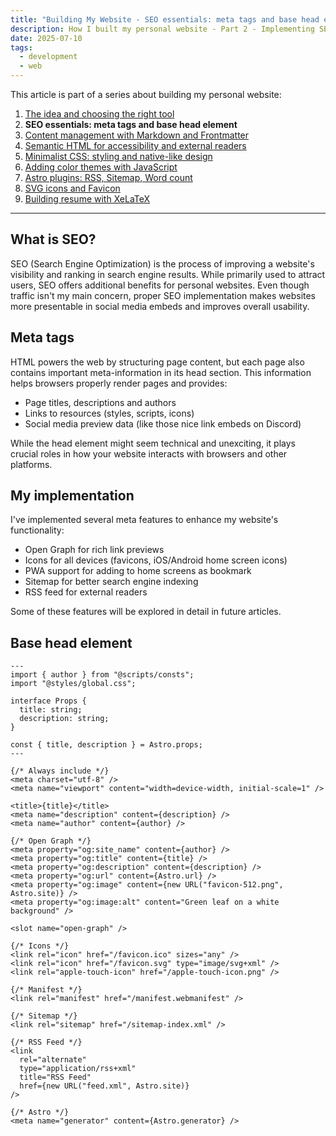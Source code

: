```yaml
---
title: "Building My Website - SEO essentials: meta tags and base head element (Part 2)"
description: How I built my personal website - Part 2 - Implementing SEO through meta tags
date: 2025-07-10
tags:
  - development
  - web
---
```


This article is part of a series about building my personal website:

1. [The idea and choosing the right tool](/posts/this-website/01-idea-and-choosing-tool)
2. __SEO essentials: meta tags and base head element__
3. [Content management with Markdown and Frontmatter](/posts/this-website/03-markdown-and-frontmatter)
4. [Semantic HTML for accessibility and external readers](/posts/this-website/04-semantic-html)
5. [Minimalist CSS: styling and native-like design](/posts/this-website/05-minimal-css)
6. [Adding color themes with JavaScript](/posts/this-website/06-javascript)
7. [Astro plugins: RSS, Sitemap, Word count](/posts/this-website/07-astro-plugins)
8. [SVG icons and Favicon](/posts/this-website/08-icons-favicon)
9. [Building resume with XeLaTeX](/posts/this-website/09-resume)

---

## What is SEO?

SEO (Search Engine Optimization) is the process of improving a
website's visibility and ranking in search engine results.
While primarily used to attract users,
SEO offers additional benefits for personal websites.
Even though traffic isn't my main concern, proper SEO implementation
makes websites more presentable in social media embeds and improves overall usability.

## Meta tags

HTML powers the web by structuring page content,
but each page also contains important meta-information in its head section.
This information helps browsers properly render pages and provides:

- Page titles, descriptions and authors
- Links to resources (styles, scripts, icons)
- Social media preview data (like those nice link embeds on Discord)

While the head element might seem technical and unexciting,
it plays crucial roles in how your website interacts with browsers and other platforms.

## My implementation

I've implemented several meta features to enhance my website's functionality:

- Open Graph for rich link previews
- Icons for all devices (favicons, iOS/Android home screen icons)
- PWA support for adding to home screens as bookmark
- Sitemap for better search engine indexing
- RSS feed for external readers

Some of these features will be explored in detail in future articles.

## Base head element

```astro
---
import { author } from "@scripts/consts";
import "@styles/global.css";

interface Props {
  title: string;
  description: string;
}

const { title, description } = Astro.props;
---

{/* Always include */}
<meta charset="utf-8" />
<meta name="viewport" content="width=device-width, initial-scale=1" />

<title>{title}</title>
<meta name="description" content={description} />
<meta name="author" content={author} />

{/* Open Graph */}
<meta property="og:site_name" content={author} />
<meta property="og:title" content={title} />
<meta property="og:description" content={description} />
<meta property="og:url" content={Astro.url} />
<meta property="og:image" content={new URL("favicon-512.png", Astro.site)} />
<meta property="og:image:alt" content="Green leaf on a white background" />

<slot name="open-graph" />

{/* Icons */}
<link rel="icon" href="/favicon.ico" sizes="any" />
<link rel="icon" href="/favicon.svg" type="image/svg+xml" />
<link rel="apple-touch-icon" href="/apple-touch-icon.png" />

{/* Manifest */}
<link rel="manifest" href="/manifest.webmanifest" />

{/* Sitemap */}
<link rel="sitemap" href="/sitemap-index.xml" />

{/* RSS Feed */}
<link
  rel="alternate"
  type="application/rss+xml"
  title="RSS Feed"
  href={new URL("feed.xml", Astro.site)}
/>

{/* Astro */}
<meta name="generator" content={Astro.generator} />
```
